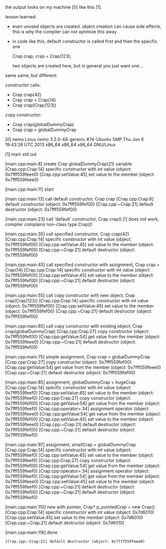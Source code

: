 the output looks on my machine [0] like this [1].

lesson learned:
 * even unused objects are created. 
   object creation can cause side effects, this is why the compiler can not optimize this away
 * in code like this, default constructor is called first and then the specific one
   
    Crap crap;
    crap = Crap(123);

    two objects are created here, but in general you just want one...


same same, but different:

constructor calls:
* Crap crap(42)
* Crap crap = Crap(14)
* Crap crap(Crap(123))

copy constructor:
* Crap crap(globalDummyCrap)
* Crap crap = globalDummyCrap



[0] nemo
Linux nemo 3.2.0-48-generic #74-Ubuntu SMP Thu Jun 6 19:43:26 UTC 2013 x86_64 x86_64 x86_64 GNU/Linux


[1] main std out

[main.cpp:main:8] create Crap globalDummyCrap(21) variable
    [Crap.cpp:Crap:14] specific constructor with int value (object: 0x7fff559feee0)
    [Crap.cpp:setValue:45] set value to the member (object: 0x7fff559feee0)

[main.cpp:main:11] start


[main.cpp:main:13] call default constructor, Crap crap
    [Crap.cpp:Crap:8] default constructor (object: 0x7fff559fef00)
    [Crap.cpp:~Crap:21] default destructor (object: 0x7fff559fef00)

[main.cpp:main:23] call 'default' constructor, Crap crap()
    [!] does not work, compiler complains non-class type Crap()!

[main.cpp:main:35] call specified constructor, Crap crap(42)
    [Crap.cpp:Crap:14] specific constructor with int value (object: 0x7fff559fef00)
    [Crap.cpp:setValue:45] set value to the member (object: 0x7fff559fef00)
    [Crap.cpp:~Crap:21] default destructor (object: 0x7fff559fef00)

[main.cpp:main:45] call specified constructor with assignment, Crap crap = Crap(14)
    [Crap.cpp:Crap:14] specific constructor with int value (object: 0x7fff559fef00)
    [Crap.cpp:setValue:45] set value to the member (object: 0x7fff559fef00)
    [Crap.cpp:~Crap:21] default destructor (object: 0x7fff559fef00)

[main.cpp:main:55] call copy constructor with new object, Crap crap(Crap(123))
    [Crap.cpp:Crap:14] specific constructor with int value (object: 0x7fff559fef00)
    [Crap.cpp:setValue:45] set value to the member (object: 0x7fff559fef00)
    [Crap.cpp:~Crap:21] default destructor (object: 0x7fff559fef00)

[main.cpp:main:65] call copy constructor with existing object, Crap crap(globalDummyCrap)
    [Crap.cpp:Crap:27] copy constructor (object: 0x7fff559fef00)
    [Crap.cpp:getValue:54] get value from the member (object: 0x7fff559feee0)
    [Crap.cpp:~Crap:21] default destructor (object: 0x7fff559fef00)

[main.cpp:main:75] simple assignment, Crap crap = globalDummyCrap
    [Crap.cpp:Crap:27] copy constructor (object: 0x7fff559fef00)
    [Crap.cpp:getValue:54] get value from the member (object: 0x7fff559feee0)
    [Crap.cpp:~Crap:21] default destructor (object: 0x7fff559fef00)

[main.cpp:main:85] assignment, globalDummyCrap = hugeCrap
    [Crap.cpp:Crap:14] specific constructor with int value (object: 0x7fff559feef0)
    [Crap.cpp:setValue:45] set value to the member (object: 0x7fff559feef0)
    [Crap.cpp:Crap:27] copy constructor (object: 0x7fff559fef00)
    [Crap.cpp:getValue:54] get value from the member (object: 0x7fff559feef0)
    [Crap.cpp:operator=:34] assignment operator (object: 0x7fff559feee0)
    [Crap.cpp:getValue:54] get value from the member (object: 0x7fff559fef00)
    [Crap.cpp:setValue:45] set value to the member (object: 0x7fff559feee0)
    [Crap.cpp:~Crap:21] default destructor (object: 0x7fff559fef00)
    [Crap.cpp:~Crap:21] default destructor (object: 0x7fff559feef0)

[main.cpp:main:97] assignment, smallCrap = globalDummyCrap
    [Crap.cpp:Crap:14] specific constructor with int value (object: 0x7fff559feef0)
    [Crap.cpp:setValue:45] set value to the member (object: 0x7fff559feef0)
    [Crap.cpp:Crap:27] copy constructor (object: 0x7fff559fef00)
    [Crap.cpp:getValue:54] get value from the member (object: 0x7fff559feef0)
    [Crap.cpp:operator=:34] assignment operator (object: 0x7fff559feef0)
    [Crap.cpp:getValue:54] get value from the member (object: 0x7fff559feee0)
    [Crap.cpp:setValue:45] set value to the member (object: 0x7fff559feef0)
    [Crap.cpp:~Crap:21] default destructor (object: 0x7fff559fef00)
    [Crap.cpp:~Crap:21] default destructor (object: 0x7fff559feef0)

[main.cpp:main:110] new with pointer, Crap* p_pointedCrap = new Crap()
    [Crap.cpp:Crap:14] specific constructor with int value (object: 0x7d6010)
    [Crap.cpp:setValue:45] set value to the member (object: 0x7d6010)
    [Crap.cpp:~Crap:21] default destructor (object: 0x7d6010)

[main.cpp:main:116] done

    [Crap.cpp:~Crap:21] default destructor (object: 0x7fff559feee0)
